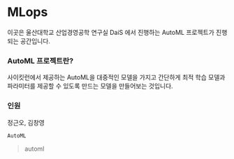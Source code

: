 # MLops

이곳은 울산대학교 산업경영공학 연구실 DaiS 에서 진행하는 AutoML 프로젝트가 진행되는 공간입니다. 

### AutoML 프로젝트란? 

사이킷런에서 제공하는 AutoML을 대중적인 모델을 가지고 간단하게 최적 학습 모델과 파라미터를 제공할 수 있도록 만드는 모델을 만들어보는 것입니다.

### 인원
정근오, 김창영

`AutoML`

> automl
